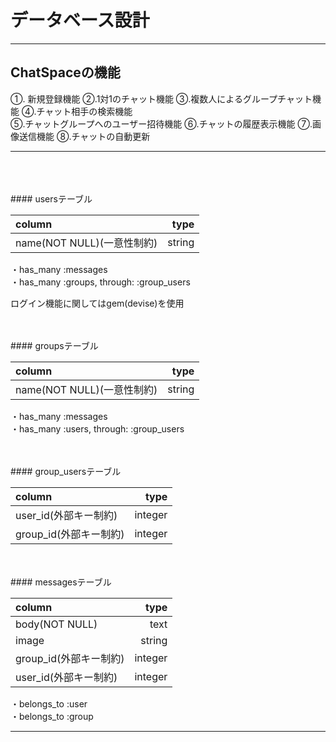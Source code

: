 # データベース設計

---

## ChatSpaceの機能
①. 新規登録機能   ②.1対1のチャット機能 ③.複数人によるグループチャット機能 ④.チャット相手の検索機能   
⑤.チャットグループへのユーザー招待機能 ⑥.チャットの履歴表示機能 ⑦.画像送信機能 ⑧.チャットの自動更新

---
<br>
<br>
<br>
#### usersテーブル

| column                  |    type     |
|:------------------------|------------:|
| name(NOT NULL)(一意性制約)|      string |

・has_many :messages<br>・has_many :groups, through: :group_users

ログイン機能に関してはgem(devise)を使用

<br>
<br>
#### groupsテーブル

| column                    |    type     |
|:--------------------------|------------:|
| name(NOT NULL)(一意性制約)  |      string |

・has_many :messages <br>・has_many :users, through: :group_users

<br>
<br>
#### group_usersテーブル

| column               |    type     |
|:---------------------|------------:|
| user_id(外部キー制約)   |     integer |
| group_id(外部キー制約)  |     integer |

<br>
<br>
#### messagesテーブル

| column               |    type     |
|:---------------------|------------:|
| body(NOT NULL)       |        text |
| image                |      string |
| group_id(外部キー制約)  |     integer |
| user_id(外部キー制約)   |     integer |


・belongs_to :user <br>・belongs_to :group

---
